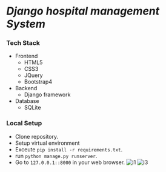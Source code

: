 # _Django hospital management System_


<!-- about us & view patient -->
### Tech Stack
- Frontend
	- HTML5
	- CSS3
	- JQuery
    - Bootstrap4
- Backend
    - Django framework
- Database
    - SQLite

### Local Setup
- Clone repository.
- Setup virtual environment
- Exceute `pip install -r requirements.txt`.
- run `python manage.py runserver`.
- Go to `127.0.0.1::8000` in your web browser.
![i1](https://user-images.githubusercontent.com/55643434/127517422-dfbbce46-5647-49e7-8228-0080996d739e.png)
![i3](https://user-images.githubusercontent.com/55643434/127517445-193fca70-6814-453e-ae50-c85ddd68067a.png)
